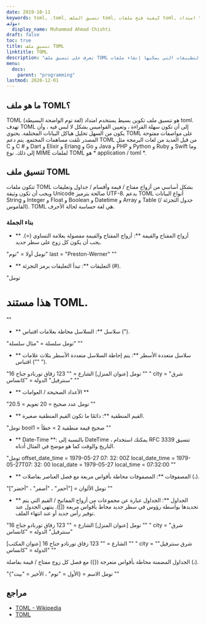 ```yaml
---
date: 2019-10-11
keywords: toml, .toml, تنسيق الملف toml, كيفية فتح ملفات toml, امتداد toml, امتداد toml
مؤلف:
  display_name: Muhammad Ahmad Chishti
draft: false
toc: true
title: تنسيق ملف TOML
linktitle: TOML
description: "تعرف على تنسيق ملف TOML وواجهات برمجة التطبيقات التي يمكنها إنشاء ملفات TOML وفتحها."
menu:
  docs:
    parent: "programming"
lastmod: 2020-12-01
---
```


## ما هو ملف TOML؟ ##

TOML (لغة توم الواضحة البسيطة) هو تنسيق ملف تكوين بسيط يستخدم امتداد toml. تهدف TOML إلى أن تكون سهلة القراءة ، وتعيين القواميس بشكل لا لبس فيه ، وأن يكون من السهل تحليل هياكل البيانات المختلفة. يحتوي TOML على مواصفات مفتوحة المصدر تلقت مساهمات المجتمع. يتم دعم TOML من قبل العديد من لغات البرمجة مثل C و C # و Dart و Elixir و Erlang و Go و Java و PHP و Python و Ruby و Swift وما إلى ذلك. نوع MIME لملفات TOML هو * application / toml *.


## تنسيق ملف TOML ##

تتكون ملفات TOML بشكل أساسي من أزواج مفتاح / قيمة وأقسام / جداول وتعليقات ويجب أن تكون وثيقة Unicode صالحة بترميز UTF-8. يدعم TOML أنواع البيانات String و Integer و Float و Boolean و Datetime و Array و Table (جدول التجزئة / القاموس). TOML هي لغة حساسة لحالة الأحرف.

### بناء الجملة ###

- ** أزواج المفتاح والقيمة **: أزواج المفتاح والقيمة مفصولة بعلامة التساوي (=). يجب أن يكون كل زوج على سطر جديد.

"تومل
أولا = "توم"
last = "Preston-Werner"
""

- ** التعليقات **: تبدأ التعليقات برمز التجزئة (#).

"تومل
# هذا مستند TOML.
""

- ** سلاسل **: السلاسل محاطة بعلامات اقتباس (").

"تومل
سلسلة = "مثال سلسلة"
""

- ** سلاسل متعددة الأسطر **: يتم إحاطة السلاسل متعددة الأسطر بثلاث علامات اقتباس ("" ").

"تومل
[عنوان المنزل]
الشارع = "" 123 زقاق تورنادو
جناح 16 "" "
city = "شرق سنترفيل"
الدولة = "كانساس"
""

- ** الأعداد الصحيحة / العوامات **

"تومل
عدد صحيح = 20
تعويم = 20.5
""

- ** القيم المنطقية **: دائمًا ما تكون القيم المنطقية صغيرة.

"تومل
bool1 = صحيح
قيمة منطقية 2 = خطأ
""

- ** Date-Time **: بالنسبة إلى DateTime ، يمكنك استخدام RFC 3339 تنسيق التاريخ والوقت كما هو موضح في المثال أدناه.

"تومل
offset_date_time = 1979-05-27 07: 32: 00Z
local_date_time = 1979-05-27T07: 32: 00
local_date = 1979-05-27
local_time = 07:32:00
""

- ** المصفوفات **: المصفوفات محاطة بأقواس مربعة مع فصل العناصر بفاصلات (،).

"تومل
الألوان = ["أحمر" ، "أصفر" ، "أخضر"]
""

- ** الجداول **: الجداول عبارة عن مجموعات من أزواج المفاتيح / القيم التي يتم تحديدها بواسطة رؤوس في سطر جديد محاط بأقواس مربعة ([]). ينتهي الجدول عند توفير رأس جديد أو عند انتهاء الملف.

"تومل
[عنوان المنزل]
الشارع = "" 123 زقاق تورنادو
جناح 16 "" "
city = "شرق سنترفيل"
الدولة = "كانساس"

[عنوان المكتب]
الشارع = "" 123 زقاق تورنادو
جناح 16 "" "
city = "شرق سنترفيل"
الدولة = "كانساس"
""

الجداول المضمنة محاطة بأقواس متعرجة ({}) مع فصل كل زوج مفتاح / قيمة بفاصلة (،).

"تومل
الاسم = {الأول = "توم" ، الأخير = "بيت"}
""

## مراجع ##

- [TOML - Wikipedia](https://en.wikipedia.org/wiki/TOML)
- [TOML](https://toml.io/en/)

